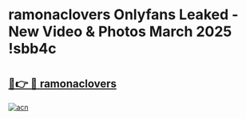 # ramonaclovers Onlyfans Leaked - New Video & Photos March 2025 !sbb4c

# <h2><a href="https://xc9nvk.iuczelnia.edu.pl?title=ramonaclovers&ref=sbb4c">🔗👉 🔴 ramonaclovers</a></h2>

[![acn](https://github.com/user-attachments/assets/0f9c940e-d8b0-45ae-aac7-cd30a18b3e1c)](https://xc9nvk.iuczelnia.edu.pl?title=ramonaclovers&ref=sbb4c)

